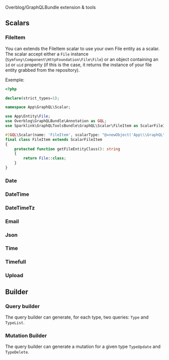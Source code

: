 Overblog/GraphQLBundle extension & tools



## Scalars

### FileItem

You can extends the FileItem scalar to use your own File entity as a scalar.  
The scalar accept either a `File` instance (`Symfony\Component\HttpFoundation\File\File`) or an object containing an `ìd` or `uid` property (if this is the case, it returns the instance of your file entity grabbed from the repository).

Exemple: 

```php
<?php

declare(strict_types=1);

namespace App\GraphQL\Scalar;

use App\Entity\File;
use Overblog\GraphQLBundle\Annotation as GQL;
use Sparklink\GraphQLToolsBundle\GraphQL\Scalar\FileItem as ScalarFileItem;

#[GQL\Scalar(name: 'FileItem', scalarType: "@=newObject('App\\\GraphQL\\\Scalar\\\FileItem', [service('doctrine')])")]
final class FileItem extends ScalarFileItem
{
    protected function getFileEntityClass(): string
    {
        return File::class;
    }
}

```

### Date
### DateTime
### DateTimeTz
### Email
### Json
### Time
### Timefull
### Upload


## Builder

### Query builder

The query builder can generate, for each type, two queries: `Type` and `TypeList`. 

### Mutation Builder

The query builder can generate a mutation for a given type `TypeUpdate` and `TypeDelete`.